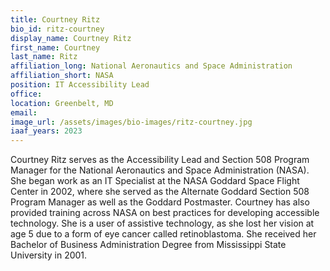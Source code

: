 ```yaml
---
title: Courtney Ritz
bio_id: ritz-courtney
display_name: Courtney Ritz
first_name: Courtney
last_name: Ritz
affiliation_long: National Aeronautics and Space Administration
affiliation_short: NASA
position: IT Accessibility Lead
office: 
location: Greenbelt, MD
email: 
image_url: /assets/images/bio-images/ritz-courtney.jpg
iaaf_years: 2023
---
```

Courtney Ritz serves as the Accessibility Lead and Section 508 Program Manager for the National Aeronautics and Space Administration (NASA). She began work as an IT Specialist at the NASA Goddard Space Flight Center in 2002, where she served as the Alternate Goddard Section 508 Program Manager as well as the Goddard Postmaster. Courtney has also provided training across NASA on best practices for developing accessible technology. She is a user of assistive technology, as she lost her vision at age 5 due to a form of eye cancer called retinoblastoma. She received her Bachelor of Business Administration Degree from Mississippi State University in 2001.